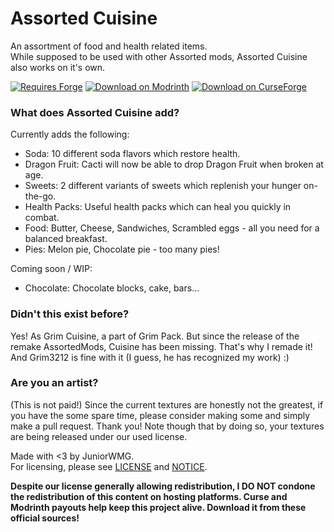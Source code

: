 # Assorted Cuisine
An assortment of food and health related items.
<br>While supposed to be used with other Assorted mods, Assorted Cuisine also works on it's own.

[![Requires Forge](https://i.imgur.com/mDyDiFk.png "")](https://files.minecraftforge.net/net/minecraftforge/forge/index_1.20.1.html) [![Download on Modrinth](https://raw.githubusercontent.com/Prospector/badges/master/modrinth-badge-72h-padded.png "")](https://modrinth.com/mod/assorted-cuisine) [![Download on CurseForge](https://i.ibb.co/hLtx6rn/curse-badge-padded.png "")](https://curseforge.com/minecraft/mc-mods/acuisine)

### What does Assorted Cuisine add?
Currently adds the following:
- Soda: 10 different soda flavors which restore health.
- Dragon Fruit: Cacti will now be able to drop Dragon Fruit when broken at age.
- Sweets: 2 different variants of sweets which replenish your hunger on-the-go.
- Health Packs: Useful health packs which can heal you quickly in combat.
- Food: Butter, Cheese, Sandwiches, Scrambled eggs - all you need for a balanced breakfast.
- Pies: Melon pie, Chocolate pie - too many pies!

Coming soon / WIP:
- Chocolate: Chocolate blocks, cake, bars...

### Didn't this exist before?
Yes! As Grim Cuisine, a part of Grim Pack. But since the release of the remake AssortedMods, Cuisine has been missing. That's why I remade it! And Grim3212 is fine with it (I guess, he has recognized my work) :)

### Are you an artist?
(This is not paid!) Since the current textures are honestly not the greatest, if you have the some spare time, please consider making some and simply make a pull request. Thank you! Note though that by doing so, your textures are being released under our used license.

Made with \<3 by JuniorWMG.
<br>For licensing, please see [LICENSE](https://github.com/JuniorWolfgamingDE/AssortedCuisine/blob/new/LICENSE) and [NOTICE](https://github.com/JuniorWolfgamingDE/AssortedCuisine/blob/new/NOTICE).

**Despite our license generally allowing redistribution, I DO NOT condone the redistribution of this content on hosting platforms. Curse and Modrinth payouts help keep this project alive. Download it from these official sources!**
